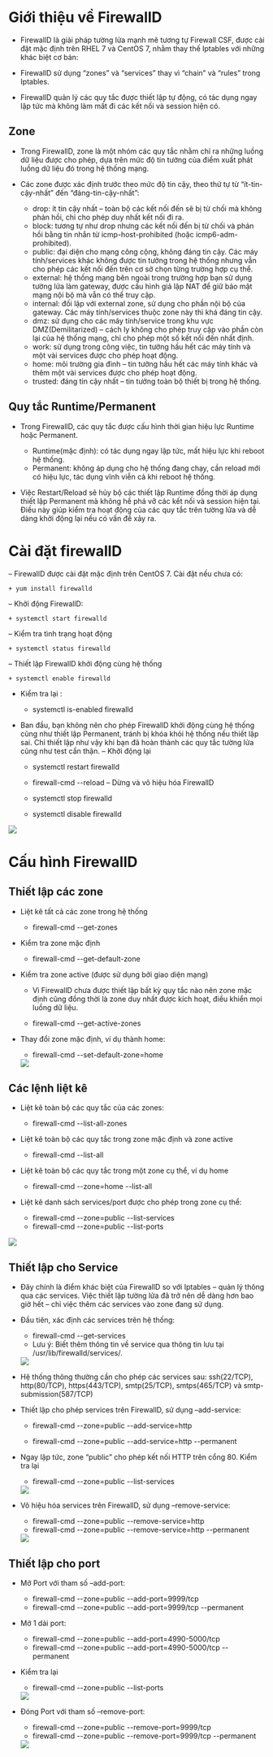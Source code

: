 # Giới thiệu về FirewallD
- FirewallD là giải pháp tường lửa mạnh mẽ tương tự Firewall CSF, được cài đặt mặc định trên RHEL 7 và CentOS 7, nhằm thay thế Iptables với những khác biệt cơ bản:

- FirewallD sử dụng “zones” và “services” thay vì “chain” và “rules” trong Iptables.
- FirewallD quản lý các quy tắc được thiết lập tự động, có tác dụng ngay lập tức mà không làm mất đi các kết nối và session hiện có.
## Zone 
- Trong FirewallD, zone là một nhóm các quy tắc nhằm chỉ ra những luồng dữ liệu được cho phép, dựa trên mức độ tin tưởng của điểm xuất phát luồng dữ liệu đó trong hệ thống mạng.

- Các zone được xác định trước theo mức độ tin cậy, theo thứ tự từ “ít-tin-cậy-nhất” đến “đáng-tin-cậy-nhất”:

    + drop: ít tin cậy nhất – toàn bộ các kết nối đến sẽ bị từ chối mà không phản hồi, chỉ cho phép duy nhất kết nối đi ra.
    + block: tương tự như drop nhưng các kết nối đến bị từ chối và phản hồi bằng tin nhắn từ icmp-host-prohibited (hoặc icmp6-adm-prohibited).
    + public: đại diện cho mạng công cộng, không đáng tin cậy. Các máy tính/services khác không được tin tưởng trong hệ thống nhưng vẫn cho phép các kết nối đến trên cơ sở chọn từng trường hợp cụ thể.
    + external: hệ thống mạng bên ngoài trong trường hợp bạn sử dụng tường lửa làm gateway, được cấu hình giả lập NAT để giữ bảo mật mạng nội bộ mà vẫn có thể truy cập.
    + internal: đối lập với external zone, sử dụng cho phần nội bộ của gateway. Các máy tính/services thuộc zone này thì khá đáng tin cậy.
    + dmz: sử dụng cho các máy tính/service trong khu vực DMZ(Demilitarized) – cách ly không cho phép truy cập vào phần còn lại của hệ thống mạng, chỉ cho phép một số kết nối đến nhất định.
    + work: sử dụng trong công việc, tin tưởng hầu hết các máy tính và một vài services được cho phép hoạt động.
    + home: môi trường gia đình – tin tưởng hầu hết các máy tính khác và thêm một vài services được cho phép hoạt động.
    + trusted: đáng tin cậy nhất – tin tưởng toàn bộ thiết bị trong hệ thống.
## Quy tắc Runtime/Permanent

- Trong FirewallD, các quy tắc được cấu hình thời gian hiệu lực Runtime hoặc Permanent.

    + Runtime(mặc định): có tác dụng ngay lập tức, mất hiệu lực khi reboot hệ thống.
    + Permanent: không áp dụng cho hệ thống đang chạy, cần reload mới có hiệu lực, tác dụng vĩnh viễn cả khi reboot hệ thống.
- Việc Restart/Reload sẽ hủy bộ các thiết lập Runtime đồng thời áp dụng thiết lập Permanent mà không hề phá vỡ các kết nối và session hiện tại. Điều này giúp kiểm tra hoạt động của các quy tắc trên tường lửa và dễ dàng khởi động lại nếu có vấn đề xảy ra.

# Cài đặt firewallD

– FirewallD được cài đặt mặc định trên CentOS 7. Cài đặt nếu chưa có:

    + yum install firewalld
– Khởi động FirewallD:

    + systemctl start firewalld
– Kiểm tra tình trạng hoạt động

    + systemctl status firewalld
– Thiết lập FirewallD khởi động cùng hệ thống
    
    + systemctl enable firewalld
- Kiểm tra lại :

    + systemctl is-enabled firewalld
- Ban đầu, bạn không nên cho phép FirewallD khởi động cùng hệ thống cũng như thiết lập Permanent, tránh bị khóa khỏi hệ thống nếu thiết lập sai. Chỉ thiết lập như vậy khi bạn đã hoàn thành các quy tắc tường lửa cũng như test cẩn thận.
– Khởi động lại

    + systemctl restart firewalld
    + firewall-cmd --reload
– Dừng và vô hiệu hóa FirewallD

    + systemctl stop firewalld
    + systemctl disable firewalld

<img src="image/1.PNG">

# Cấu hình FirewallD

## Thiết lập các zone
- Liệt kê tất cả các zone trong hệ thống

    + firewall-cmd --get-zones

- Kiểm tra zone mặc định

    + firewall-cmd --get-default-zone

- Kiểm tra zone active (được sử dụng bởi giao diện mạng)
    + Vì FirewallD chưa được thiết lập bất kỳ quy tắc nào nên zone mặc định cũng đồng thời là zone duy nhất được kích hoạt, điều khiển mọi luồng dữ liệu.

    + firewall-cmd --get-active-zones

- Thay đổi zone mặc định, ví dụ thành home:

    + firewall-cmd --set-default-zone=home

    <img src="image/2.PNG">

## Các lệnh liệt kê

- Liệt kê toàn bộ các quy tắc của các zones:
    + firewall-cmd --list-all-zones

- Liệt kê toàn bộ các quy tắc trong zone mặc định và zone active
    + firewall-cmd --list-all

- Liệt kê toàn bộ các quy tắc trong một zone cụ thể, ví dụ home
    + firewall-cmd --zone=home --list-all

- Liệt kê danh sách services/port được cho phép trong zone cụ thể:
    + firewall-cmd --zone=public --list-services
    + firewall-cmd --zone=public --list-ports

<img src="image/3.PNG">

## Thiết lập cho Service

- Đây chính là điểm khác biệt của FirewallD so với Iptables – quản lý thông qua các services. Việc thiết lập tường lửa đã trở nên dễ dàng hơn bao giờ hết – chỉ việc thêm các services vào zone đang sử dụng.
- Đầu tiên, xác định các services trên hệ thống:
    + firewall-cmd --get-services
    + Lưu ý: Biết thêm thông tin về service qua thông tin lưu tại /usr/lib/firewalld/services/.
    <img src="image/4.PNG">

- Hệ thống thông thường cần cho phép các services sau: ssh(22/TCP), http(80/TCP), https(443/TCP), smtp(25/TCP), smtps(465/TCP) và smtp-submission(587/TCP)

- Thiết lập cho phép services trên FirewallD, sử dụng –add-service:

    + firewall-cmd --zone=public --add-service=http

    + firewall-cmd --zone=public --add-service=http --permanent

- Ngay lập tức, zone “public” cho phép kết nối HTTP trên cổng 80. Kiểm tra lại

    + firewall-cmd --zone=public --list-services

    <img src="image/5.PNG">

- Vô hiệu hóa services trên FirewallD, sử dụng –remove-service:

    + firewall-cmd --zone=public --remove-service=http
    + firewall-cmd --zone=public --remove-service=http --permanent

    <img src="image/6.PNG">

## Thiết lập cho port
- Mở Port với tham số –add-port:

    + firewall-cmd --zone=public --add-port=9999/tcp
    + firewall-cmd --zone=public --add-port=9999/tcp --permanent
- Mở 1 dải port:
    + firewall-cmd --zone=public --add-port=4990-5000/tcp
    + firewall-cmd --zone=public --add-port=4990-5000/tcp --permanent
- Kiểm tra lại

    + firewall-cmd --zone=public --list-ports

    <img src="image/7.PNG">

- Đóng Port với tham số –remove-port:

    + firewall-cmd --zone=public --remove-port=9999/tcp
    + firewall-cmd --zone=public --remove-port=9999/tcp --permanent

    <img src="image/8.PNG">